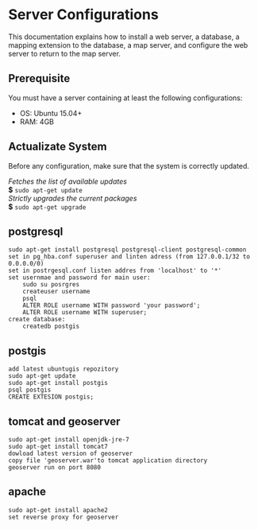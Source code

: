 <h1>Server Configurations</h1>

<p>This documentation explains how to install a web server, a database, a mapping extension to the database, a map server, and configure the web server to return to the map server.</p>

<h2>Prerequisite</h2>

<p>You must have a server containing at least the following configurations:<ul>
	<li>OS: Ubuntu 15.04+</li>
	<li>RAM: 4GB</li>
</ul></p>

<h2>Actualizate System</h2>
<p>Before any configuration, make sure that the system is correctly updated.</p>
<i>Fetches the list of available updates</i><br>
<b>$</b> <code>sudo apt-get update</code><br>
<i>Strictly upgrades the current packages</i><br>
<b>$</b> <code>sudo apt-get upgrade</code>

postgresql
-----------
	sudo apt-get install postgresql postgresql-client postgresql-common
	set in pg_hba.conf superuser and linten adress (from 127.0.0.1/32 to 0.0.0.0/0)
	set in postrgesql.conf listen addres from 'localhost' to '*'
	set usernmae and password for main user:
		sudo su posrgres
		createuser username
		psql
		ALTER ROLE username WITH password 'your password';
		ALTER ROLE username WITH superuser;
	create database:
		createdb postgis
postgis
---------
	add latest ubuntugis repozitory
	sudo apt-get update
	sudo apt-get install postgis
	psql postgis
	CREATE EXTESION postgis;

tomcat and geoserver
---------------------
	sudo apt-get install openjdk-jre-7
	sudo apt-get install tomcat7
	dowload latest version of geoserver
	copy file 'geoserver.war'to tomcat application directory
	geoserver run on port 8080
apache
-------
	sudo apt-get install apache2
	set reverse proxy for geoserver
	


